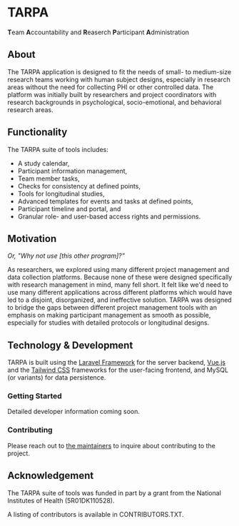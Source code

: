 # TARPA

**T**eam **A**ccountability and **R**easerch **P**articipant **A**dministration

## About

The TARPA application is designed to fit the needs of small- to medium-size research teams working with human subject designs, especially in research areas without the need for collecting PHI or other controlled data.  The platform was initially built by researchers and project coordinators with research backgrounds in psychological, socio-emotional, and behavioral research areas.

## Functionality

The TARPA suite of tools includes:

- A study calendar,
- Participant information management,
- Team member tasks,
- Checks for consistency at defined points,
- Tools for longitudinal studies,
- Advanced templates for events and tasks at defined points,
- Participant timeline and portal, and
- Granular role- and user-based access rights and permissions.

## Motivation

*Or, "Why not use [this other program]?"*

As researchers, we explored using many different project management and data collection platforms.  Because none of these were designed specifically with research management in mind, many fell short.  It felt like we'd need to use many different applications across different platforms which would have led to a disjoint, disorganized, and ineffective solution.  TARPA was designed to bridge the gaps between different project management tools with an emphasis on making participant management as smooth as possible, especially for studies with detailed protocols or longitudinal designs.

## Technology & Development

TARPA is built using the [Laravel Framework](https://www.laravel.com) for the server backend, [Vue.js](https://www.vuejs.org) and the [Tailwind CSS](https://tailwindcss.com) frameworks for the user-facing frontend, and MySQL (or variants) for data persistence.

### Getting Started

Detailed developer information coming soon.

### Contributing

Please reach out to [the maintainers](mailto:hello@lavande.in) to inquire about contributing to the project.

## Acknowledgement

The TARPA suite of tools was funded in part by a grant from the National Institutes of Health (5R01DK110528).

A listing of contributors is available in CONTRIBUTORS.TXT.
